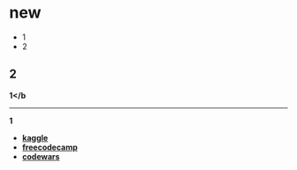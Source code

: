 # new
- 1
- 2

## 2
<b>1</b
  <hr>
1
  
  
- [kaggle](https://www.kaggle.com/)
- [freecodecamp](https://freecodecamp.cn/)
- [codewars](https://www.codewars.com)
